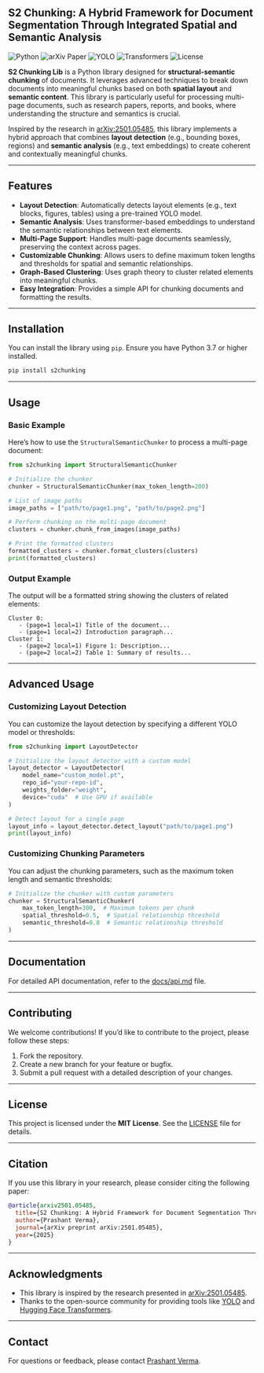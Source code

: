 
## S2 Chunking: A Hybrid Framework for Document Segmentation Through Integrated Spatial and Semantic Analysis
![Python](https://img.shields.io/badge/Python-3.7%2B-blue)
![arXiv Paper](https://img.shields.io/badge/arXiv-2501.05485-b31b1b)
![YOLO](https://img.shields.io/badge/YOLO-v8-orange)
![Transformers](https://img.shields.io/badge/Transformers-Hugging%20Face-yellow)
![License](https://img.shields.io/badge/License-MIT-green)

**S2 Chunking Lib** is a Python library designed for **structural-semantic chunking** of documents. It leverages advanced techniques to break down documents into meaningful chunks based on both **spatial layout** and **semantic content**. This library is particularly useful for processing multi-page documents, such as research papers, reports, and books, where understanding the structure and semantics is crucial.

Inspired by the research in [arXiv:2501.05485](https://arxiv.org/pdf/2501.05485), this library implements a hybrid approach that combines **layout detection** (e.g., bounding boxes, regions) and **semantic analysis** (e.g., text embeddings) to create coherent and contextually meaningful chunks.

---

## Features

- **Layout Detection**: Automatically detects layout elements (e.g., text blocks, figures, tables) using a pre-trained YOLO model.
- **Semantic Analysis**: Uses transformer-based embeddings to understand the semantic relationships between text elements.
- **Multi-Page Support**: Handles multi-page documents seamlessly, preserving the context across pages.
- **Customizable Chunking**: Allows users to define maximum token lengths and thresholds for spatial and semantic relationships.
- **Graph-Based Clustering**: Uses graph theory to cluster related elements into meaningful chunks.
- **Easy Integration**: Provides a simple API for chunking documents and formatting the results.

---

## Installation

You can install the library using `pip`. Ensure you have Python 3.7 or higher installed.

```bash
pip install s2chunking
```

---

## Usage

### Basic Example

Here’s how to use the `StructuralSemanticChunker` to process a multi-page document:

```python
from s2chunking import StructuralSemanticChunker

# Initialize the chunker
chunker = StructuralSemanticChunker(max_token_length=200)

# List of image paths
image_paths = ["path/to/page1.png", "path/to/page2.png"]

# Perform chunking on the multi-page document
clusters = chunker.chunk_from_images(image_paths)

# Print the formatted clusters
formatted_clusters = chunker.format_clusters(clusters)
print(formatted_clusters)
```

### Output Example

The output will be a formatted string showing the clusters of related elements:

```
Cluster 0:
   - (page=1 local=1) Title of the document...
   - (page=1 local=2) Introduction paragraph...
Cluster 1:
   - (page=2 local=1) Figure 1: Description...
   - (page=2 local=2) Table 1: Summary of results...
```

---

## Advanced Usage

### Customizing Layout Detection

You can customize the layout detection by specifying a different YOLO model or thresholds:

```python
from s2chunking import LayoutDetector

# Initialize the layout detector with a custom model
layout_detector = LayoutDetector(
    model_name="custom_model.pt",
    repo_id="your-repo-id",
    weights_folder="weight",
    device="cuda"  # Use GPU if available
)

# Detect layout for a single page
layout_info = layout_detector.detect_layout("path/to/page1.png")
print(layout_info)
```

### Customizing Chunking Parameters

You can adjust the chunking parameters, such as the maximum token length and semantic thresholds:

```python
# Initialize the chunker with custom parameters
chunker = StructuralSemanticChunker(
    max_token_length=300,  # Maximum tokens per chunk
    spatial_threshold=0.5,  # Spatial relationship threshold
    semantic_threshold=0.8  # Semantic relationship threshold
)
```

---

## Documentation

For detailed API documentation, refer to the [docs/api.md](docs/api.md) file.

---

## Contributing

We welcome contributions! If you’d like to contribute to the project, please follow these steps:

1. Fork the repository.
2. Create a new branch for your feature or bugfix.
3. Submit a pull request with a detailed description of your changes.

---

## License

This project is licensed under the **MIT License**. See the [LICENSE](LICENSE) file for details.

---

## Citation

If you use this library in your research, please consider citing the following paper:

```bibtex
@article{arxiv2501.05485,
  title={S2 Chunking: A Hybrid Framework for Document Segmentation Through Integrated Spatial and Semantic Analysis},
  author={Prashant Verma},
  journal={arXiv preprint arXiv:2501.05485},
  year={2025}
}
```

---

## Acknowledgments

- This library is inspired by the research presented in [arXiv:2501.05485](https://arxiv.org/pdf/2501.05485).
- Thanks to the open-source community for providing tools like [YOLO](https://github.com/ultralytics/ultralytics) and [Hugging Face Transformers](https://huggingface.co/).

---

## Contact

For questions or feedback, please contact [Prashant Verma](mailto:prashant27050@gmail.com).

